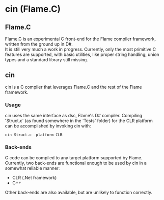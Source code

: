 # cin (Flame.C)
## Flame.C
Flame.C is an experimental C front-end for the Flame compiler framework, written from the ground up in D#.  
It is still very much a work in progress. Currently, only the most primitive C features are supported, with basic utilities, like proper string handling, union types and a standard library still missing.

## cin
cin is a C compiler that leverages Flame.C and the rest of the Flame framework.
### Usage
cin uses the same interface as dsc, Flame's D# compiler. Compiling 'Struct.c' (as found somewhere in the 'Tests' folder) for the CLR platform can be accomplished by invoking cin with:

    cin Struct.c -platform CLR
    
### Back-ends
C code can be compiled to any target platform supported by Flame. Currently, two back-ends are functional enough to be used by cin in a somewhat reliable manner:
 * CLR (.Net framework)
 * C++

Other back-ends are also available, but are unlikely to function correctly.
